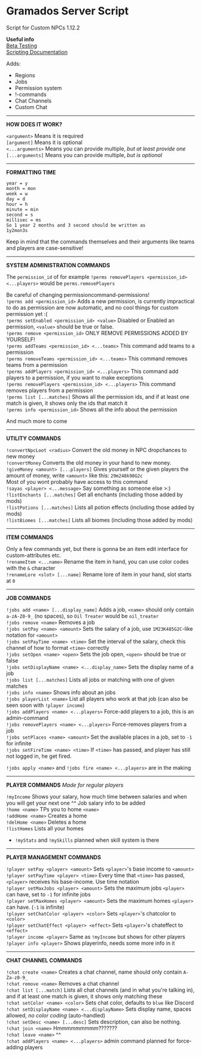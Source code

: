 # Gramados Server Script
Script for Custom NPCs 1.12.2

**Useful info**    
[Beta Testing](BETATESTING.md)    
[Scripting Documentation](DOCUMENTATION.md)    

Adds:
 - Regions
 - Jobs
 - Permission system
 - !-commands
 - Chat Channels
 - Custom Chat
 
***
 
**HOW DOES IT WORK?**

`<argument>` Means it is required    
`[argument]` Means it is optional    
`<...arguments>` Means you can provide multiple, *but at least provide one*    
`[...arguments]` Means you can provide multiple, *but is optional*    

***

**FORMATTING TIME**

```
year = y
month = mon
week = w
day = d
hour = h
minute = min
second = s
millisec = ms
So 1 year 2 months and 3 second should be written as
1y2mon3s
```

Keep in mind that the commands themselves and their arguments like teams and players are case-sensitive!

***

**SYSTEM ADMINISTRATION COMMANDS**

The `permission_id` of for example `!perms removePlayers <permission_id> <...players>` would be `perms.removePlayers`

Be careful of changing permissioncommand-permissions!    
`!perms add <permission_id>` Adds a new permission, is currently impractical to do as permission are now automatic, and no cool things for custom permission yet :(    
`!perms setEnabled <permission_id> <value>` Disabled or Enabled an permission, `<value>` should be true or false.    
`!perms remove <permission_id>` ONLY REMOVE PERMISSIONS ADDED BY YOURSELF!    
`!perms addTeams <permission_id> <...teams>` This command add teams to a permission    
`!perms removeTeams <permission_id> <...teams>` This command removes teams from a permission    
`!perms addPlayers <permission_id> <...players>` This command add players to a permission, if you want to make exceptions    
`!perms removePlayers <permission_id> <...players>` This command removes players from a permission    
`!perms list [...matches]` Shows all the permission ids, and if at least one match is given, it shows only the ids that match it    
`!perms info <permission_id>` Shows all the info about the permission    

And much more to come

***

**UTILITY COMMANDS**

`!convertNpcLoot <radius>` Convert the old money in NPC dropchances to new money    
`!convertMoney` Converts the old money in your hand to new money.    
`!giveMoney <amount> [...players]` Gives yourself or the given players the amount of money, write `<amount>` like this: `29m248k98G2c`    
Most of you wont probably have access to this command    
`!sayas <player> <...message>` Say something as someone else >:)    
`!listEnchants [...matches]` Get all enchants (including those added by mods)    
`!listPotions [...matches]` Lists all potion effects (including those added by mods)    
`!listBiomes [...matches]` Lists all biomes (including those added by mods)    

***

**ITEM COMMANDS**

Only a few commands yet, but there is gonna be an item edit interface for custom-attributes etc.    
`!renameItem <...name>` Rename the item in hand, you can use color codes with the `&` character    
`!renameLore <slot> [...name]` Rename lore of item in your hand, slot starts at `0`    

***

**JOB COMMANDS**

`!jobs add <name> [...display_name]` Adds a job, `<name>` should only contain `a-zA-Z0-9_` (no spaces), so `Oil Treater` would be `oil_treater`    
`!jobs remove <name>` Removes a job    
`!jobs setPay <name> <amount>` Sets the salary of a job, use `1M23K485G2C`-like notation for `<amount>`    
`!jobs setPayTime <name> <time>` Set the interval of the salary, check this channel of how to format `<time>` correctly    
`!jobs setOpen <name> <open>` Sets the job open, `<open>` should be true or false    
`!jobs setDisplayName <name> <...display_name>` Sets the display name of a job    
`!jobs list [...matches]` Lists all jobs or matching with one of given matches    
`!jobs info <name>` Shows info about an jobs    
`!jobs playerList <name>` List all players who work at that job (can also be seen soon with `!player income`)    
`!jobs addPlayers <name> <...players>` Force-add players to a job, this is an admin-command    
`!jobs removePlayers <name> <...players>` Force-removes players from a job    
`!jobs setPlaces <name> <amount>` Set the available places in a job, set to `-1` for infinite    
`!jobs setFireTime <name> <time>` If `<time>` has passed, and player has still not logged in, he get fired.    

`!jobs apply <name>` and `!jobs fire <name> <...players>` are in the making    

***

**PLAYER COMMANDS** *Made for regular players*    

`!myIncome` Shows your salary, how much time between salaries and when you will get your next one
^^ Job salary info to be added    
`!home <name>` TPs you to home `<name>`    
`!addHome <name>` Creates a home    
`!delHome <name>` Deletes a home    
`!listHomes` Lists all your homes    
 - `!myStats` and `!mySkills` planned when skill system is there    
 
***
 
**PLAYER MANAGEMENT COMMANDS**

`!player setPay <player> <amount>` Sets `<player>`'s base income to `<amount>`    
`!player setPayTime <player> <time>` Every time that `<time>` has passed, `<player>` receives his base-income. Use time notation    
`!player setMaxJobs <player> <amount>` Sets the maximum jobs `<player>` can have, set to `-1` for infinite jobs    
`!player setMaxHomes <player> <amount>` Sets the maximum homes `<player>` can have. (`-1` is infinite)    
`!player setChatColor <player> <color>` Sets `<player>`'s chatcolor to `<color>`    
`!player setChatEffect <player> <effect>` Sets `<player>`'s chateffect to `<effect>`    
`!player income <player>` Same as `!myIncome` but shows for other players    
`!player info <player>` Shows playerinfo, needs some more info in it    

***
 
**CHAT CHANNEL COMMANDS**

`!chat create <name>` Creates a chat channel, name should only contain `A-Za-z0-9_`    
`!chat remove <name>` Removes a chat channel    
`!chat list [...match]` Lists all chat channels (and in what you're talking in), and if at least one match is given, it shows only matching these    
`!chat setColor <name> <color>` Sets chat color, defaults to `blue` like Discord    
`!chat setDisplayName <name> <...displayName>` Sets display name, spaces allowed, *no color coding* (auto-handled)  
`!chat setDesc <name> [...desc]` Sets description, can also be nothing.    
`!chat join <name>` Hmmmmmmmmm???????    
`!chat leave <name>` ^^    
`!chat addPlayers <name> <...players>` admin command planned for force-adding players    

